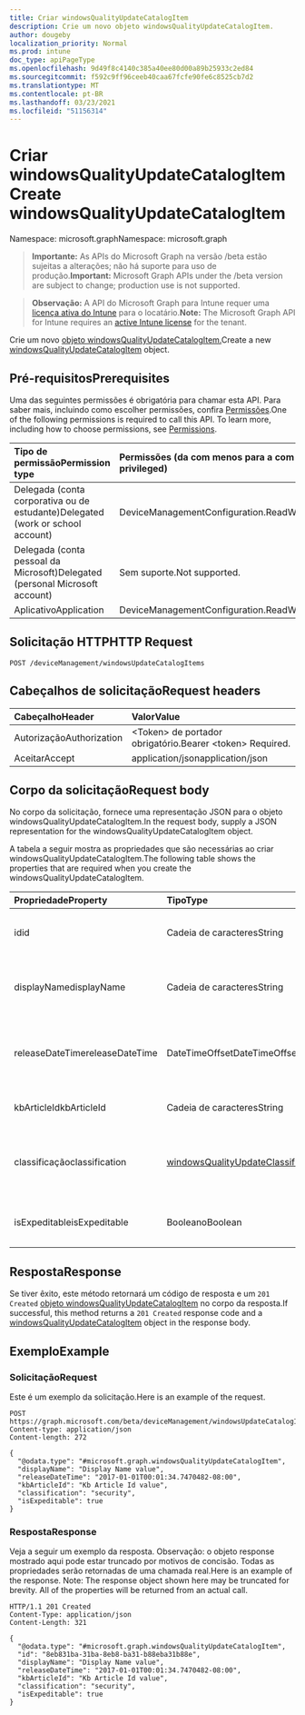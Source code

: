 ```yaml
---
title: Criar windowsQualityUpdateCatalogItem
description: Crie um novo objeto windowsQualityUpdateCatalogItem.
author: dougeby
localization_priority: Normal
ms.prod: intune
doc_type: apiPageType
ms.openlocfilehash: 9d49f8c4140c385a40ee80d00a89b25933c2ed84
ms.sourcegitcommit: f592c9ff96ceeb40caa67fcfe90fe6c8525cb7d2
ms.translationtype: MT
ms.contentlocale: pt-BR
ms.lasthandoff: 03/23/2021
ms.locfileid: "51156314"
---
```

# <a name="create-windowsqualityupdatecatalogitem"></a><span data-ttu-id="ae80f-103">Criar windowsQualityUpdateCatalogItem</span><span class="sxs-lookup"><span data-stu-id="ae80f-103">Create windowsQualityUpdateCatalogItem</span></span>

<span data-ttu-id="ae80f-104">Namespace: microsoft.graph</span><span class="sxs-lookup"><span data-stu-id="ae80f-104">Namespace: microsoft.graph</span></span>

> <span data-ttu-id="ae80f-105">**Importante:** As APIs do Microsoft Graph na versão /beta estão sujeitas a alterações; não há suporte para uso de produção.</span><span class="sxs-lookup"><span data-stu-id="ae80f-105">**Important:** Microsoft Graph APIs under the /beta version are subject to change; production use is not supported.</span></span>

> <span data-ttu-id="ae80f-106">**Observação:** A API do Microsoft Graph para Intune requer uma [licença ativa do Intune](https://go.microsoft.com/fwlink/?linkid=839381) para o locatário.</span><span class="sxs-lookup"><span data-stu-id="ae80f-106">**Note:** The Microsoft Graph API for Intune requires an [active Intune license](https://go.microsoft.com/fwlink/?linkid=839381) for the tenant.</span></span>

<span data-ttu-id="ae80f-107">Crie um novo [objeto windowsQualityUpdateCatalogItem.](../resources/intune-softwareupdate-windowsqualityupdatecatalogitem.md)</span><span class="sxs-lookup"><span data-stu-id="ae80f-107">Create a new [windowsQualityUpdateCatalogItem](../resources/intune-softwareupdate-windowsqualityupdatecatalogitem.md) object.</span></span>

## <a name="prerequisites"></a><span data-ttu-id="ae80f-108">Pré-requisitos</span><span class="sxs-lookup"><span data-stu-id="ae80f-108">Prerequisites</span></span>
<span data-ttu-id="ae80f-p101">Uma das seguintes permissões é obrigatória para chamar esta API. Para saber mais, incluindo como escolher permissões, confira [Permissões](/graph/permissions-reference).</span><span class="sxs-lookup"><span data-stu-id="ae80f-p101">One of the following permissions is required to call this API. To learn more, including how to choose permissions, see [Permissions](/graph/permissions-reference).</span></span>

|<span data-ttu-id="ae80f-111">Tipo de permissão</span><span class="sxs-lookup"><span data-stu-id="ae80f-111">Permission type</span></span>|<span data-ttu-id="ae80f-112">Permissões (da com menos para a com mais privilégios)</span><span class="sxs-lookup"><span data-stu-id="ae80f-112">Permissions (from least to most privileged)</span></span>|
|:---|:---|
|<span data-ttu-id="ae80f-113">Delegada (conta corporativa ou de estudante)</span><span class="sxs-lookup"><span data-stu-id="ae80f-113">Delegated (work or school account)</span></span>|<span data-ttu-id="ae80f-114">DeviceManagementConfiguration.ReadWrite.All</span><span class="sxs-lookup"><span data-stu-id="ae80f-114">DeviceManagementConfiguration.ReadWrite.All</span></span>|
|<span data-ttu-id="ae80f-115">Delegada (conta pessoal da Microsoft)</span><span class="sxs-lookup"><span data-stu-id="ae80f-115">Delegated (personal Microsoft account)</span></span>|<span data-ttu-id="ae80f-116">Sem suporte.</span><span class="sxs-lookup"><span data-stu-id="ae80f-116">Not supported.</span></span>|
|<span data-ttu-id="ae80f-117">Aplicativo</span><span class="sxs-lookup"><span data-stu-id="ae80f-117">Application</span></span>|<span data-ttu-id="ae80f-118">DeviceManagementConfiguration.ReadWrite.All</span><span class="sxs-lookup"><span data-stu-id="ae80f-118">DeviceManagementConfiguration.ReadWrite.All</span></span>|

## <a name="http-request"></a><span data-ttu-id="ae80f-119">Solicitação HTTP</span><span class="sxs-lookup"><span data-stu-id="ae80f-119">HTTP Request</span></span>
<!-- {
  "blockType": "ignored"
}
-->
``` http
POST /deviceManagement/windowsUpdateCatalogItems
```

## <a name="request-headers"></a><span data-ttu-id="ae80f-120">Cabeçalhos de solicitação</span><span class="sxs-lookup"><span data-stu-id="ae80f-120">Request headers</span></span>
|<span data-ttu-id="ae80f-121">Cabeçalho</span><span class="sxs-lookup"><span data-stu-id="ae80f-121">Header</span></span>|<span data-ttu-id="ae80f-122">Valor</span><span class="sxs-lookup"><span data-stu-id="ae80f-122">Value</span></span>|
|:---|:---|
|<span data-ttu-id="ae80f-123">Autorização</span><span class="sxs-lookup"><span data-stu-id="ae80f-123">Authorization</span></span>|<span data-ttu-id="ae80f-124">&lt;Token&gt; de portador obrigatório.</span><span class="sxs-lookup"><span data-stu-id="ae80f-124">Bearer &lt;token&gt; Required.</span></span>|
|<span data-ttu-id="ae80f-125">Aceitar</span><span class="sxs-lookup"><span data-stu-id="ae80f-125">Accept</span></span>|<span data-ttu-id="ae80f-126">application/json</span><span class="sxs-lookup"><span data-stu-id="ae80f-126">application/json</span></span>|

## <a name="request-body"></a><span data-ttu-id="ae80f-127">Corpo da solicitação</span><span class="sxs-lookup"><span data-stu-id="ae80f-127">Request body</span></span>
<span data-ttu-id="ae80f-128">No corpo da solicitação, fornece uma representação JSON para o objeto windowsQualityUpdateCatalogItem.</span><span class="sxs-lookup"><span data-stu-id="ae80f-128">In the request body, supply a JSON representation for the windowsQualityUpdateCatalogItem object.</span></span>

<span data-ttu-id="ae80f-129">A tabela a seguir mostra as propriedades que são necessárias ao criar windowsQualityUpdateCatalogItem.</span><span class="sxs-lookup"><span data-stu-id="ae80f-129">The following table shows the properties that are required when you create the windowsQualityUpdateCatalogItem.</span></span>

|<span data-ttu-id="ae80f-130">Propriedade</span><span class="sxs-lookup"><span data-stu-id="ae80f-130">Property</span></span>|<span data-ttu-id="ae80f-131">Tipo</span><span class="sxs-lookup"><span data-stu-id="ae80f-131">Type</span></span>|<span data-ttu-id="ae80f-132">Descrição</span><span class="sxs-lookup"><span data-stu-id="ae80f-132">Description</span></span>|
|:---|:---|:---|
|<span data-ttu-id="ae80f-133">id</span><span class="sxs-lookup"><span data-stu-id="ae80f-133">id</span></span>|<span data-ttu-id="ae80f-134">Cadeia de caracteres</span><span class="sxs-lookup"><span data-stu-id="ae80f-134">String</span></span>|<span data-ttu-id="ae80f-135">A ID do item de catálogo. Herdado [do windowsUpdateCatalogItem](../resources/intune-softwareupdate-windowsupdatecatalogitem.md)</span><span class="sxs-lookup"><span data-stu-id="ae80f-135">The catalog item id. Inherited from [windowsUpdateCatalogItem](../resources/intune-softwareupdate-windowsupdatecatalogitem.md)</span></span>|
|<span data-ttu-id="ae80f-136">displayName</span><span class="sxs-lookup"><span data-stu-id="ae80f-136">displayName</span></span>|<span data-ttu-id="ae80f-137">Cadeia de caracteres</span><span class="sxs-lookup"><span data-stu-id="ae80f-137">String</span></span>|<span data-ttu-id="ae80f-138">O nome de exibição do item de catálogo.</span><span class="sxs-lookup"><span data-stu-id="ae80f-138">The display name for the catalog item.</span></span> <span data-ttu-id="ae80f-139">Herdado [do windowsUpdateCatalogItem](../resources/intune-softwareupdate-windowsupdatecatalogitem.md)</span><span class="sxs-lookup"><span data-stu-id="ae80f-139">Inherited from [windowsUpdateCatalogItem](../resources/intune-softwareupdate-windowsupdatecatalogitem.md)</span></span>|
|<span data-ttu-id="ae80f-140">releaseDateTime</span><span class="sxs-lookup"><span data-stu-id="ae80f-140">releaseDateTime</span></span>|<span data-ttu-id="ae80f-141">DateTimeOffset</span><span class="sxs-lookup"><span data-stu-id="ae80f-141">DateTimeOffset</span></span>|<span data-ttu-id="ae80f-142">A data em que o item de catálogo foi lançado Herdado de [windowsUpdateCatalogItem](../resources/intune-softwareupdate-windowsupdatecatalogitem.md)</span><span class="sxs-lookup"><span data-stu-id="ae80f-142">The date the catalog item was released Inherited from [windowsUpdateCatalogItem](../resources/intune-softwareupdate-windowsupdatecatalogitem.md)</span></span>|
|<span data-ttu-id="ae80f-143">kbArticleId</span><span class="sxs-lookup"><span data-stu-id="ae80f-143">kbArticleId</span></span>|<span data-ttu-id="ae80f-144">Cadeia de caracteres</span><span class="sxs-lookup"><span data-stu-id="ae80f-144">String</span></span>|<span data-ttu-id="ae80f-145">ID do artigo da base de dados de conhecimento</span><span class="sxs-lookup"><span data-stu-id="ae80f-145">Knowledge base article id</span></span>|
|<span data-ttu-id="ae80f-146">classificação</span><span class="sxs-lookup"><span data-stu-id="ae80f-146">classification</span></span>|[<span data-ttu-id="ae80f-147">windowsQualityUpdateClassification</span><span class="sxs-lookup"><span data-stu-id="ae80f-147">windowsQualityUpdateClassification</span></span>](../resources/intune-softwareupdate-windowsqualityupdateclassification.md)|<span data-ttu-id="ae80f-148">Classificação da atualização de qualidade.</span><span class="sxs-lookup"><span data-stu-id="ae80f-148">Classification of the quality update.</span></span> <span data-ttu-id="ae80f-149">Os valores possíveis são: `all`, `security`, `nonSecurity`.</span><span class="sxs-lookup"><span data-stu-id="ae80f-149">Possible values are: `all`, `security`, `nonSecurity`.</span></span>|
|<span data-ttu-id="ae80f-150">isExpeditable</span><span class="sxs-lookup"><span data-stu-id="ae80f-150">isExpeditable</span></span>|<span data-ttu-id="ae80f-151">Booleano</span><span class="sxs-lookup"><span data-stu-id="ae80f-151">Boolean</span></span>|<span data-ttu-id="ae80f-152">Sinalizador indicando se a atualização se qualifica para acelerar</span><span class="sxs-lookup"><span data-stu-id="ae80f-152">Flag indicating if update qualifies for expedite</span></span>|



## <a name="response"></a><span data-ttu-id="ae80f-153">Resposta</span><span class="sxs-lookup"><span data-stu-id="ae80f-153">Response</span></span>
<span data-ttu-id="ae80f-154">Se tiver êxito, este método retornará um código de resposta e um `201 Created` [objeto windowsQualityUpdateCatalogItem](../resources/intune-softwareupdate-windowsqualityupdatecatalogitem.md) no corpo da resposta.</span><span class="sxs-lookup"><span data-stu-id="ae80f-154">If successful, this method returns a `201 Created` response code and a [windowsQualityUpdateCatalogItem](../resources/intune-softwareupdate-windowsqualityupdatecatalogitem.md) object in the response body.</span></span>

## <a name="example"></a><span data-ttu-id="ae80f-155">Exemplo</span><span class="sxs-lookup"><span data-stu-id="ae80f-155">Example</span></span>

### <a name="request"></a><span data-ttu-id="ae80f-156">Solicitação</span><span class="sxs-lookup"><span data-stu-id="ae80f-156">Request</span></span>
<span data-ttu-id="ae80f-157">Este é um exemplo da solicitação.</span><span class="sxs-lookup"><span data-stu-id="ae80f-157">Here is an example of the request.</span></span>
``` http
POST https://graph.microsoft.com/beta/deviceManagement/windowsUpdateCatalogItems
Content-type: application/json
Content-length: 272

{
  "@odata.type": "#microsoft.graph.windowsQualityUpdateCatalogItem",
  "displayName": "Display Name value",
  "releaseDateTime": "2017-01-01T00:01:34.7470482-08:00",
  "kbArticleId": "Kb Article Id value",
  "classification": "security",
  "isExpeditable": true
}
```

### <a name="response"></a><span data-ttu-id="ae80f-158">Resposta</span><span class="sxs-lookup"><span data-stu-id="ae80f-158">Response</span></span>
<span data-ttu-id="ae80f-p104">Veja a seguir um exemplo da resposta. Observação: o objeto response mostrado aqui pode estar truncado por motivos de concisão. Todas as propriedades serão retornadas de uma chamada real.</span><span class="sxs-lookup"><span data-stu-id="ae80f-p104">Here is an example of the response. Note: The response object shown here may be truncated for brevity. All of the properties will be returned from an actual call.</span></span>
``` http
HTTP/1.1 201 Created
Content-Type: application/json
Content-Length: 321

{
  "@odata.type": "#microsoft.graph.windowsQualityUpdateCatalogItem",
  "id": "8eb831ba-31ba-8eb8-ba31-b88eba31b88e",
  "displayName": "Display Name value",
  "releaseDateTime": "2017-01-01T00:01:34.7470482-08:00",
  "kbArticleId": "Kb Article Id value",
  "classification": "security",
  "isExpeditable": true
}
```





